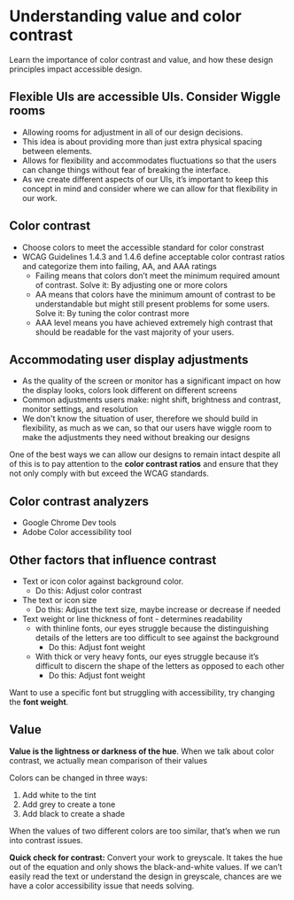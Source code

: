 # Understanding value and color contrast
Learn the importance of color contrast and value, and how these design principles impact accessible design.

## Flexible UIs are accessible UIs. Consider Wiggle rooms
- Allowing rooms for adjustment in all of our design decisions.
- This idea is about providing more than just extra physical spacing between elements. 
- Allows for flexibility and accommodates fluctuations so that the users can change things without fear of breaking the interface. 
- As we create different aspects of our UIs, it’s important to keep this concept in mind and consider where we can allow for that flexibility in our work.

## Color contrast
- Choose colors to meet the accessible standard for color constrast
- WCAG Guidelines 1.4.3 and 1.4.6 define acceptable color contrast ratios and categorize them into failing, AA, and AAA ratings
    - Failing means that colors don’t meet the minimum required amount of contrast. Solve it: By adjusting one or more colors
    - AA means that colors have the minimum amount of contrast to be understandable but might still present problems for some users. Solve it: By tuning the color contrast more
    - AAA level means you have achieved extremely high contrast that should be readable for the vast majority of your users. 

## Accommodating user display adjustments
- As the quality of the screen or monitor has a significant impact on how the display looks, colors look different on different screens
- Common adjustments users make: night shift, brightness and contrast, monitor settings, and resolution
- We don't know the situation of user, therefore we should build in flexibility, as much as we can, so that our users have wiggle room to make the adjustments they need without breaking our designs

One of the best ways we can allow our designs to remain intact despite all of this is to pay attention to the **color contrast ratios** and ensure that they not only comply with but exceed the WCAG standards.

## Color contrast analyzers
- Google Chrome Dev tools
- Adobe Color accessibility tool

## Other factors that influence contrast
- Text or icon color against background color. 
    - Do this: Adjust color contrast
- The text or icon size
    - Do this: Adjust the text size, maybe increase or decrease if needed
- Text weight or line thickness of font - determines readability
    - with thinline fonts, our eyes struggle because the distinguishing details of the letters are too difficult to see against the background
        - Do this: Adjust font weight
    - With thick or very heavy fonts, our eyes struggle because it’s difficult to discern the shape of the letters as opposed to each other
        - Do this: Adjust font weight

Want to use a specific font but struggling with accessibility, try changing the **font weight**.

## Value
**Value is the lightness or darkness of the hue**. When we talk about color contrast, we actually mean comparison of their values

Colors can be changed in three ways:
1. Add white to the tint
2. Add grey to create a tone
3. Add black to create a shade

When the values of two different colors are too similar, that’s when we run into contrast issues.

**Quick check for contrast:** Convert your work to greyscale. It takes the hue out of the equation and only shows the black-and-white values. If we can’t easily read the text or understand the design in greyscale, chances are we have a color accessibility issue that needs solving.